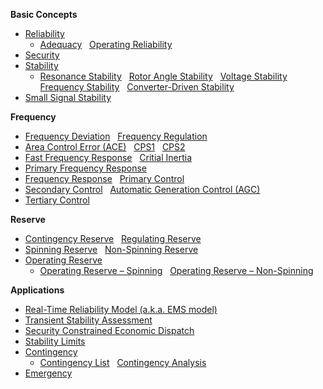 **Basic Concepts**

- [Reliability](/wiki/reliability)
  - [Adequacy](/wiki/adequacy) &nbsp; [Operating Reliability](/wiki/operating-reliability)
- [Security](/wiki/security)
- [Stability](/wiki/stability)
  - [Resonance Stability](/wiki/resonance-stability) &nbsp; [Rotor Angle Stability](/wiki/rotor-angle-stability) &nbsp; [Voltage Stability](/wiki/voltage-stability) &nbsp; [Frequency Stability](/wiki/frequency-stability) &nbsp; [Converter-Driven Stability](/wiki/converter-driven-stability)
- [Small Signal Stability](/wiki/small-signal-stability)

**Frequency**

- [Frequency Deviation](/wiki/frequency-deviation) &nbsp; [Frequency Regulation](/wiki/frequency-regulation)
- [Area Control Error (ACE)](/wiki/area-control-error) &nbsp; [CPS1](/wiki/control-performance-standard-1) &nbsp; [CPS2](/wiki/control-performance-standard-2)
- [Fast Frequency Response](/wiki/fast-frequency-response) &nbsp; [Critial Inertia](/wiki/critical-inertia)
- [Primary Frequency Response](/wiki/primary-frequency-response) &nbsp;
- [Frequency Response](/wiki/frequnecy-response) &nbsp; [Primary Control](/wiki/primary-control) &nbsp;
- [Secondary Control](/wiki/secondary-control) &nbsp; [Automatic Generation Control (AGC)](/wiki/automatic-generation-control) &nbsp; 
- [Tertiary Control](/wiki/tertiary-control)

**Reserve**

- [Contingency Reserve](/wiki/contingency-reserve) &nbsp; [Regulating Reserve](/wiki/regulating-reserve)
- [Spinning Reserve](/wiki/spinning-reserve) &nbsp; [Non-Spinning Reserve](/wiki/non-spinning-reserve)
- [Operating Reserve](/wiki/operating-reserve)
  - [Operating Reserve – Spinning](/wiki/operating-reserve-spinning) &nbsp; [Operating Reserve – Non-Spinning](/wiki/operating-reserve-non-spinning)

**Applications**

- [Real-Time Reliability Model (a.k.a. EMS model)](/wiki/real-time-reliability-model)
- [Transient Stability Assessment](/wiki/transient-stability-assessment)
- [Security Constrained Economic Dispatch](/wiki/economic-dispatch)
- [Stability Limits](/wiki/stability-limits)
- [Contingency](/wiki/contingency)
  - [Contingency List](/wiki/contingency-list) &nbsp; [Contingency Analysis](/wiki/contingency-analysis)
- [Emergency](/wiki/emergency)

<br>
